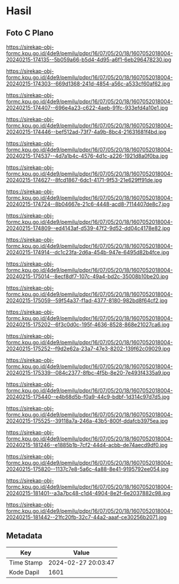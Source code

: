 # Hasil

## Foto C Plano

https://sirekap-obj-formc.kpu.go.id/4de9/pemilu/pdpr/16/07/05/20/18/1607052018004-20240215-174135--5b059a66-b5d4-4d95-a6f1-6eb296478230.jpg

https://sirekap-obj-formc.kpu.go.id/4de9/pemilu/pdpr/16/07/05/20/18/1607052018004-20240215-174303--669d1368-241d-4854-a56c-a533cf60af62.jpg

https://sirekap-obj-formc.kpu.go.id/4de9/pemilu/pdpr/16/07/05/20/18/1607052018004-20240215-174407--696e4a23-c622-4aeb-91fc-933efd4a10e1.jpg

https://sirekap-obj-formc.kpu.go.id/4de9/pemilu/pdpr/16/07/05/20/18/1607052018004-20240215-174446--bef512ad-73f7-4a9b-8bc4-21631681f4bd.jpg

https://sirekap-obj-formc.kpu.go.id/4de9/pemilu/pdpr/16/07/05/20/18/1607052018004-20240215-174537--4d7a1b4c-4576-4d1c-a226-1921d8a0f0ba.jpg

https://sirekap-obj-formc.kpu.go.id/4de9/pemilu/pdpr/16/07/05/20/18/1607052018004-20240215-174627--8fcd1867-6dc1-4171-9f53-21e629ff91de.jpg

https://sirekap-obj-formc.kpu.go.id/4de9/pemilu/pdpr/16/07/05/20/18/1607052018004-20240215-174724--8b04667e-21c6-4448-acd8-7114407de8c7.jpg

https://sirekap-obj-formc.kpu.go.id/4de9/pemilu/pdpr/16/07/05/20/18/1607052018004-20240215-174809--ed4143af-d539-47f2-9d52-dd04c4178e82.jpg

https://sirekap-obj-formc.kpu.go.id/4de9/pemilu/pdpr/16/07/05/20/18/1607052018004-20240215-174914--dc1c23fa-2d6a-454b-947e-6495d82b4fce.jpg

https://sirekap-obj-formc.kpu.go.id/4de9/pemilu/pdpr/16/07/05/20/18/1607052018004-20240215-175014--8ecf8df7-107c-49a4-bd2c-35008b10be20.jpg

https://sirekap-obj-formc.kpu.go.id/4de9/pemilu/pdpr/16/07/05/20/18/1607052018004-20240215-175059--59f54a37-f1ad-4377-8180-982bd8f64cf2.jpg

https://sirekap-obj-formc.kpu.go.id/4de9/pemilu/pdpr/16/07/05/20/18/1607052018004-20240215-175202--6f3c0d0c-195f-4636-8528-868e21027ca6.jpg

https://sirekap-obj-formc.kpu.go.id/4de9/pemilu/pdpr/16/07/05/20/18/1607052018004-20240215-175252--f9d2e62a-23a7-47e3-8202-139f62c09029.jpg

https://sirekap-obj-formc.kpu.go.id/4de9/pemilu/pdpr/16/07/05/20/18/1607052018004-20240215-175339--084c2377-8fbc-4f5b-8e20-7e493f4335a9.jpg

https://sirekap-obj-formc.kpu.go.id/4de9/pemilu/pdpr/16/07/05/20/18/1607052018004-20240215-175440--e4b68d5b-f0a9-44c9-bdbf-1d314c97d7d5.jpg

https://sirekap-obj-formc.kpu.go.id/4de9/pemilu/pdpr/16/07/05/20/18/1607052018004-20240215-175525--39118a7a-246a-43b5-800f-ddafcb3975ea.jpg

https://sirekap-obj-formc.kpu.go.id/4de9/pemilu/pdpr/16/07/05/20/18/1607052018004-20240215-181246--e1885b1b-7cf2-44d4-acbb-de74aecd9df0.jpg

https://sirekap-obj-formc.kpu.go.id/4de9/pemilu/pdpr/16/07/05/20/18/1607052018004-20240215-175820--1137c7e8-5a6c-4a88-8e41-9195792ee054.jpg

https://sirekap-obj-formc.kpu.go.id/4de9/pemilu/pdpr/16/07/05/20/18/1607052018004-20240215-181401--a3a7bc48-c1d4-4904-8e2f-6e2037882c98.jpg

https://sirekap-obj-formc.kpu.go.id/4de9/pemilu/pdpr/16/07/05/20/18/1607052018004-20240215-181442--21fc20fb-32c7-44a2-aaaf-ce30256b2071.jpg


## Metadata

| Key        | Value               |
| ---------- | ------------------- |
| Time Stamp | 2024-02-27 20:03:47 |
| Kode Dapil | 1601                |




